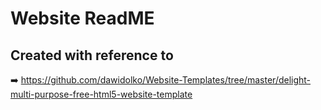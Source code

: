 # Website ReadME


## Created with reference to

➡️ https://github.com/dawidolko/Website-Templates/tree/master/delight-multi-purpose-free-html5-website-template